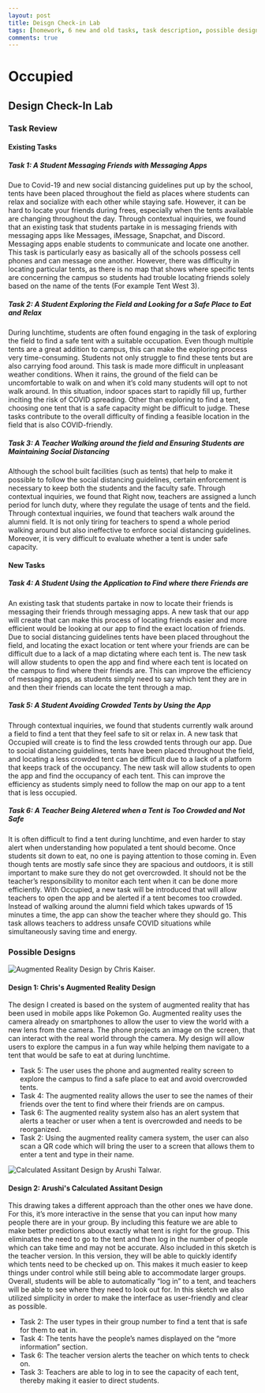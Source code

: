 ```yaml
---
layout: post
title: Deisgn Check-in Lab
tags: [homework, 6 new and old tasks, task description, possible designs, design descriptions]
comments: true
---
```


# Occupied

## Design Check-In Lab

### Task Review 
#### Existing Tasks
##### Task 1: A Student Messaging Friends with Messaging Apps
Due to Covid-19 and new social distancing guidelines put up by the school, tents have been placed throughout the field as places where students can relax and socialize with each other while staying safe. However, it can be hard to locate your friends during frees, especially when the tents available are changing throughout the day. Through contextual inquiries, we found that an existing task that students partake in is messaging friends with messaging apps like Messages, iMessage, Snapchat, and Discord. Messaging apps enable students to communicate and locate one another. This task is particularly easy as basically all of the schools possess cell phones and can message one another. However, there was difficulty in locating particular tents, as there is no map that shows where specific tents are concerning the campus so students had trouble locating friends solely based on the name of the tents (For example Tent West 3).

##### Task 2: A Student Exploring the Field and Looking for a Safe Place to Eat and Relax
During lunchtime, students are often found engaging in the task of exploring the field to find a safe tent with a suitable occupation. Even though multiple tents are a great addition to campus, this can make the exploring process very time-consuming. Students not only struggle to find these tents but are also carrying food around. This task is made more difficult in unpleasant weather conditions. When it rains, the ground of the field can be uncomfortable to walk on and when it’s cold many students will opt to not walk around. In this situation, indoor spaces start to rapidly fill up, further inciting the risk of COVID spreading. Other than exploring to find a tent, choosing one tent that is a safe capacity might be difficult to judge. These tasks contribute to the overall difficulty of finding a feasible location in the field that is also COVID-friendly. 

##### Task 3: A Teacher Walking around the field and Ensuring Students are Maintaining Social Distancing
Although the school built facilities (such as tents) that help to make it possible to follow the social distancing guidelines, certain enforcement is necessary to keep both the students and the faculty safe. Through contextual inquiries, we found that Right now, teachers are assigned a lunch period for lunch duty, where they regulate the usage of tents and the field. Through contextual inquiries, we found that teachers walk around the alumni field. It is not only tiring for teachers to spend a whole period walking around but also ineffective to enforce social distancing guidelines. Moreover, it is very difficult to evaluate whether a tent is under safe capacity. 

#### New Tasks
##### Task 4: A Student Using the Application to Find where there Friends are
An existing task that students partake in now to locate their friends is messaging their friends through messaging apps. A new task that our app will create that can make this process of locating friends easier and more efficient would be looking at our app to find the exact location of friends. Due to social distancing guidelines tents have been placed throughout the field, and locating the exact location or tent where your friends are can be difficult due to a lack of a map dictating where each tent is. The new task will allow students to open the app and find where each tent is located on the campus to find where their friends are. This can improve the efficiency of messaging apps, as students simply need to say which tent they are in and then their friends can locate the tent through a map. 

##### Task 5: A Student Avoiding Crowded Tents by Using the App
Through contextual inquiries, we found that students currently walk around a field to find a tent that they feel safe to sit or relax in. A new task that Occupied will create is to find the less crowded tents through our app. Due to social distancing guidelines, tents have been placed throughout the field, and locating a less crowded tent can be difficult due to a lack of a platform that keeps track of the occupancy. The new task will allow students to open the app and find the occupancy of each tent. This can improve the efficiency as students simply need to follow the map on our app to a tent that is less occupied. 

##### Task 6: A Teacher Being Aletered when a Tent is Too Crowded and Not Safe
It is often difficult to find a tent during lunchtime, and even harder to stay alert when understanding how populated a tent should become. Once students sit down to eat, no one is paying attention to those coming in. Even though tents are mostly safe since they are spacious and outdoors, it is still important to make sure they do not get overcrowded. It should not be the teacher’s responsibility to monitor each tent when it can be done more efficiently. With Occupied, a new task will be introduced that will allow teachers to open the app and be alerted if a tent becomes too crowded. Instead of walking around the alumni field which takes upwards of 15 minutes a time, the app can show the teacher where they should go. This task allows teachers to address unsafe COVID situations while simultaneously saving time and energy. 

### Possible Designs


![Augmented Reality Design by Chris Kaiser.](/images/Chris_Drawing.JPG)
#### Design 1: Chris's Augmented Reality Design
The design I created is based on the system of augmented reality that has been used in mobile apps like Pokemon Go. Augmented reality uses the camera already on smartphones to allow the user to view the world with a new lens from the camera. The phone projects an image on the screen, that can interact with the real world through the camera. My design will allow users to explore the campus in a fun way while helping them navigate to a tent that would be safe to eat at during lunchtime. 

- Task 5: The user uses the phone and augmented reality screen to explore the campus to find a safe place to eat and avoid overcrowded tents.
- Task 4: The augmented reality allows the user to see the names of their friends over the tent to find where their friends are on campus.
- Task 6: The augmented reality system also has an alert system that alerts a teacher or user when a tent is overcrowded and needs to be reorganized.
- Task 2: Using the augmented reality camera system, the user can also scan a QR code which will bring the user to a screen that allows them to enter a tent and type in their name.


![Calculated Assitant Design by Arushi Talwar.](/images/Arushi_Drawing.jpeg)
#### Design 2: Arushi's Calculated Assitant Design
This drawing takes a different approach than the other ones we have done. For this, it’s more interactive in the sense that you can input how many people there are in your group. By including this feature we are able to make better predictions about exactly what tent is right for the group. This eliminates the need to go to the tent and then log in the number of people which can take time and may not be accurate. Also included in this sketch is the teacher version. In this version, they will be able to quickly identify which tents need to be checked up on. This makes it much easier to keep things under control while still being able to accommodate larger groups. Overall, students will be able to automatically “log in” to a tent, and teachers will be able to see where they need to look out for. In this sketch we also utilized simplicity in order to make the interface as user-friendly and clear as possible.

- Task 2: The user types in their group number to find a tent that is safe for them to eat in.
- Task 4: The tents have the people’s names displayed on the “more information” section.
- Task 6: The teacher version alerts the teacher on which tents to check on.
- Task 3: Teachers are able to log in to see the capacity of each tent, thereby making it easier to direct students.

